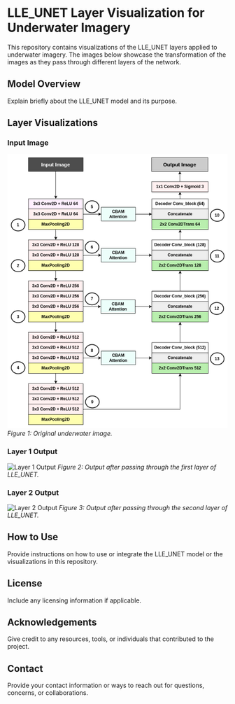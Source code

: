 # LLE_UNET Layer Visualization for Underwater Imagery

This repository contains visualizations of the LLE_UNET layers applied to underwater imagery. The images below showcase the transformation of the images as they pass through different layers of the network.

## Model Overview

Explain briefly about the LLE_UNET model and its purpose.

## Layer Visualizations

### Input Image

![Input Image](VGG_UNET.png)
*Figure 1: Original underwater image.*

### Layer 1 Output

![Layer 1 Output](images/layer1_output.jpg)
*Figure 2: Output after passing through the first layer of LLE_UNET.*

### Layer 2 Output

![Layer 2 Output](images/layer2_output.jpg)
*Figure 3: Output after passing through the second layer of LLE_UNET.*

## How to Use

Provide instructions on how to use or integrate the LLE_UNET model or the visualizations in this repository.

## License

Include any licensing information if applicable.

## Acknowledgements

Give credit to any resources, tools, or individuals that contributed to the project.

## Contact

Provide your contact information or ways to reach out for questions, concerns, or collaborations.
